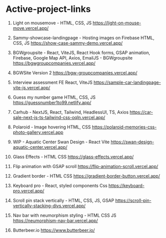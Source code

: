 # Active-project-links

1. Light on mousemove - HTML, CSS, JS 
    https://light-on-mouse-move.vercel.app/
   
3. Sammy-showcase-landingpage - Hosting images on Firebase HTML, CSS, JS 
    https://show-case-sammy-demo.vercel.app/
   
5. BGWgroupsite - React, ViteJS, React Hook forms, GSAP animation, Firebase, Google Map API, Axios, EmailJS - BGWgroupsite
    https://bgwgroupcompanies.vercel.app/
   
7. BGWSite Version 2
    https://bgw-groupcompanies.vercel.app/
   
9. Interview assessment FE React, ViteJS 
    https://sample-car-landingpage-vite-js.vercel.app/
   
11. Guess my number game HTML, CSS, JS 
    https://guessnumber1to99.netlify.app/
    
13. Carhub - NextJS, React, Tailwind, HeadlessUI, TS, Axios
    https://car-sale-next-js-ts-tailwind-css-oqln.vercel.app/
    
15. Polaroid - Image hovering HTML, CSS 
    https://polaroid-memories-css-photo-gallery.vercel.app
    
17. WIP - Aquatic Center Swan Design - React Vite
    https://swan-design-aquatic-center.vercel.app/
    
19. Glass Effects - HTML CSS
    https://glass-effects.vercel.app/
    
21. Flip animation with GSAP scroll
    https://flip-animation-scroll.vercel.app/

23. Gradient border - HTML CSS
    https://gradient-border-button.vercel.app/

25. Keyboard pro - React, styled components Css
    https://keyboard-pro.vercel.app/

27. Scroll pin stack vertically - HTML, CSS, JS, GSAP
    https://scroll-pin-vertically-stacking-divs.vercel.app/

29. Nav bar with neumorphism styling - HTML CSS JS
    https://neumorphism-nav-bar.vercel.app/

31. Butterbeer.io https://www.butterbeer.io/
